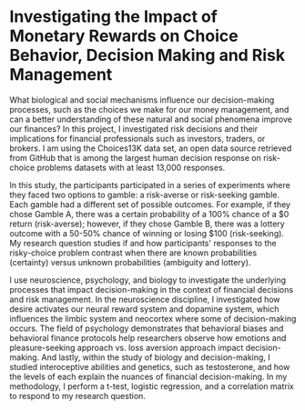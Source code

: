 # Investigating the Impact of Monetary Rewards on Choice Behavior, Decision Making and Risk Management

What biological and social mechanisms influence our decision-making processes, such as the choices we make for our money management, and can a better understanding of these natural and social phenomena improve our finances? In this project, I investigated risk decisions and their implications for financial professionals such as investors, traders, or brokers. I am using the Choices13K data set, an open data source retrieved from GitHub that is among the largest human decision response on risk-choice problems datasets with at least 13,000 responses.

In this study, the participants participated in a series of experiments where they faced two options to gamble: a risk-averse or risk-seeking gamble. Each gamble had a different set of possible outcomes. For example, if they chose Gamble A, there was a certain probability of a 100% chance of a $0 return (risk-averse); however, if they chose Gamble B, there was a lottery outcome with a 50-50% chance of winning or losing $100 (risk-seeking). My research question studies if and how participants' responses to the risky-choice problem contrast when there are known probabilities (certainty) versus unknown probabilities (ambiguity and lottery).

I use neuroscience, psychology, and biology to investigate the underlying processes that impact decision-making in the context of financial decisions and risk management. In the neuroscience discipline, I investigated how desire activates our neural reward system and dopamine system, which influences the limbic system and neocortex where some of decision-making occurs. The field of psychology demonstrates that behavioral biases and behavioral finance protocols help researchers observe how emotions and pleasure-seeking approach vs. loss aversion approach impact decision-making. And lastly, within the study of biology and decision-making, I studied interoceptive abilities and genetics, such as testosterone, and how the levels of each explain the nuances of financial decision-making. In my methodology, I perform a t-test, logistic regression, and a correlation matrix to respond to my research question.
